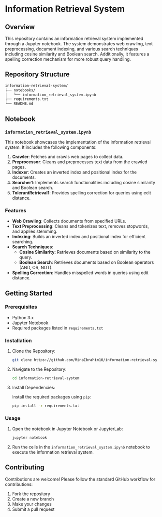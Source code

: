 # Information Retrieval System

## Overview
This repository contains an information retrieval system implemented through a Jupyter notebook. The system demonstrates web crawling, text preprocessing, document indexing, and various search techniques including cosine similarity and Boolean search. Additionally, it features a spelling correction mechanism for more robust query handling.

## Repository Structure
```bash
information-retrieval-system/
├── notebooks/
│   └── information_retrieval_system.ipynb
├── requirements.txt
└── README.md
```


## Notebook

### `information_retrieval_system.ipynb`

This notebook showcases the implementation of the information retrieval system. It includes the following components:

1. **Crawler**: Fetches and crawls web pages to collect data.
2. **Preprocessor**: Cleans and preprocesses text data from the crawled pages.
3. **Indexer**: Creates an inverted index and positional index for the documents.
4. **Searcher1**: Implements search functionalities including cosine similarity and Boolean search.
5. **TolerantRetrieval1**: Provides spelling correction for queries using edit distance.

### Features

- **Web Crawling**: Collects documents from specified URLs.
- **Text Preprocessing**: Cleans and tokenizes text, removes stopwords, and applies stemming.
- **Indexing**: Builds an inverted index and positional index for efficient searching.
- **Search Techniques**:
  - **Cosine Similarity**: Retrieves documents based on similarity to the query.
  - **Boolean Search**: Retrieves documents based on Boolean operators (AND, OR, NOT).
- **Spelling Correction**: Handles misspelled words in queries using edit distance.

## Getting Started

### Prerequisites

- Python 3.x
- Jupyter Notebook
- Required packages listed in `requirements.txt`

### Installation

1. Clone the Repository:

    ```bash
    git clone https://github.com/MinaIbrahim10/information-retrieval-system.git
    ```

2. Navigate to the Repository:

    ```bash
    cd information-retrieval-system
    ```

3. Install Dependencies:

    Install the required packages using `pip`:

    ```bash
    pip install -r requirements.txt
    ```

### Usage

1. Open the notebook in Jupyter Notebook or JupyterLab:

    ```bash
    jupyter notebook
    ```

2. Run the cells in the `information_retrieval_system.ipynb` notebook to execute the information retrieval system.

## Contributing

Contributions are welcome! Please follow the standard GitHub workflow for contributions:

1. Fork the repository
2. Create a new branch
3. Make your changes
4. Submit a pull request
